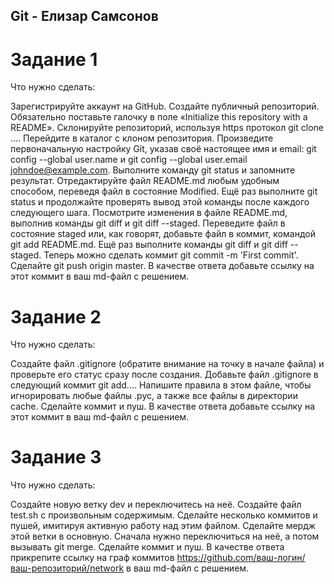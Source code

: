 ## Git - Елизар Самсонов

# Задание 1
Что нужно сделать:

Зарегистрируйте аккаунт на GitHub.
Создайте публичный репозиторий. Обязательно поставьте галочку в поле «Initialize this repository with a README».
Склонируйте репозиторий, используя https протокол git clone ....
Перейдите в каталог с клоном репозитория.
Произведите первоначальную настройку Git, указав своё настоящее имя и email: git config --global user.name и git config --global user.email johndoe@example.com.
Выполните команду git status и запомните результат.
Отредактируйте файл README.md любым удобным способом, переведя файл в состояние Modified.
Ещё раз выполните git status и продолжайте проверять вывод этой команды после каждого следующего шага.
Посмотрите изменения в файле README.md, выполнив команды git diff и git diff --staged.
Переведите файл в состояние staged или, как говорят, добавьте файл в коммит, командой git add README.md.
Ещё раз выполните команды git diff и git diff --staged.
Теперь можно сделать коммит git commit -m 'First commit'.
Сделайте git push origin master.
В качестве ответа добавьте ссылку на этот коммит в ваш md-файл с решением.

# Задание 2
Что нужно сделать:

Создайте файл .gitignore (обратите внимание на точку в начале файла) и проверьте его статус сразу после создания.
Добавьте файл .gitignore в следующий коммит git add....
Напишите правила в этом файле, чтобы игнорировать любые файлы .pyc, а также все файлы в директории cache.
Сделайте коммит и пуш.
В качестве ответа добавьте ссылку на этот коммит в ваш md-файл с решением.

# Задание 3
Что нужно сделать:

Создайте новую ветку dev и переключитесь на неё.
Создайте файл test.sh с произвольным содержимым.
Сделайте несколько коммитов и пушей, имитируя активную работу над этим файлом.
Сделайте мердж этой ветки в основную. Сначала нужно переключиться на неё, а потом вызывать git merge.
Сделайте коммит и пуш.
В качестве ответа прикрепите ссылку на граф коммитов https://github.com/ваш-логин/ваш-репозиторий/network в ваш md-файл с решением.


